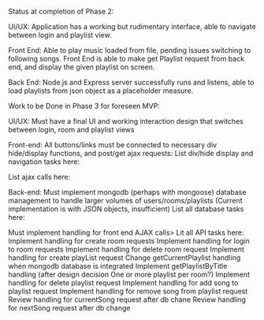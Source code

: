 Status at completion of Phase 2:

UI/UX:
Application has a working but rudimentary interface, able to navigate between login and playlist view.

Front End:
Able to play music loaded from file, pending issues switching to following songs.
Front End is able to make get Playlist request from back end, and display the given playlist on screen.

Back End:
Node.js and Express server successfully runs and listens, able to load playlists from json object as a placeholder measure. 




Work to be Done in Phase 3 for foreseen MVP:


UI/UX:
Must have a final UI and working interaction design that switches between login, room and playlist views

Front-end:
All buttons/links must be connected to necessary div hide/display functions, and post/get ajax requests:
List div/hide display and navigation tasks here:

List ajax calls here:


Back-end:
Must implement mongodb (perhaps with mongoose) database management to handle larger volumes of users/rooms/playlists
(Current implementation is with JSON objects, insufficient)
List all database tasks here:


Must implement handling for front end AJAX calls>
Lit all API tasks here:
Implement handling for create room requests
Implement handling for login to room requests
Implement handling for delete room request
Implement handling for create playList request
Change getCurrentPlaylist handling when mongodb database is integrated
Implement getPlaylistByTitle handling (after design decision One or more playlist per room?)
Implement handling for delete playlist request
Implement handling for add song to playlist request
Implement handling for remove song from playlist request
Review handling for currentSong request after db chane
Review handling for nextSong request after db change
